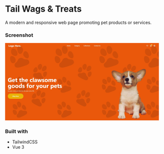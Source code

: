 # Tail Wags & Treats

A modern and responsive web page promoting pet products or services.

### Screenshot

![](./screenshot.jpg)

### Built with

- TailwindCSS
- Vue 3 
